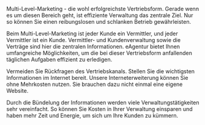Multi-Level-Marketing - die wohl erfolgreichste Vertriebsform. Gerade wenn es um diesen Bereich geht, ist effiziente Verwaltung das zentrale Ziel. Nur
so können Sie einen reibungslosen und schlanken Betrieb gewährleisten.

Beim Multi-Level-Marketing ist jeder Kunde ein Vermittler, und jeder Vermittler ist ein Kunde. Vermittler- und Kundenverwaltung sowie die Verträge
sind hier die zentralen Informationen. eAgentur bietet Ihnen umfangreiche Möglichkeiten, um die bei dieser Vertriebsform anfallenden
täglichen Aufgaben effizient zu erledigen.

Vermeiden Sie Rückfragen des Vertriebskanals. Stellen Sie die wichtigsten Informationen im Internet bereit. Unsere Interneterweiterung können
Sie ohne Mehrkosten nutzen. Sie brauchen dazu nicht einmal eine eigene Website.

Durch die Bündelung der Informationen werden viele Verwaltungstätigkeiten sehr vereinfacht. So können Sie Kosten in Ihrer Verwaltung
einsparen und haben mehr Zeit und Energie, um sich um Ihre Kunden zu kümmern.
